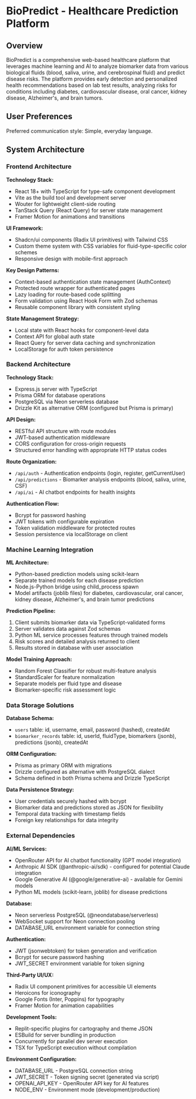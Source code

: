 # BioPredict - Healthcare Prediction Platform

## Overview

BioPredict is a comprehensive web-based healthcare platform that leverages machine learning and AI to analyze biomarker data from various biological fluids (blood, saliva, urine, and cerebrospinal fluid) and predict disease risks. The platform provides early detection and personalized health recommendations based on lab test results, analyzing risks for conditions including diabetes, cardiovascular disease, oral cancer, kidney disease, Alzheimer's, and brain tumors.

## User Preferences

Preferred communication style: Simple, everyday language.

## System Architecture

### Frontend Architecture

**Technology Stack:**
- React 18+ with TypeScript for type-safe component development
- Vite as the build tool and development server
- Wouter for lightweight client-side routing
- TanStack Query (React Query) for server state management
- Framer Motion for animations and transitions

**UI Framework:**
- Shadcn/ui components (Radix UI primitives) with Tailwind CSS
- Custom theme system with CSS variables for fluid-type-specific color schemes
- Responsive design with mobile-first approach

**Key Design Patterns:**
- Context-based authentication state management (AuthContext)
- Protected route wrapper for authenticated pages
- Lazy loading for route-based code splitting
- Form validation using React Hook Form with Zod schemas
- Reusable component library with consistent styling

**State Management Strategy:**
- Local state with React hooks for component-level data
- Context API for global auth state
- React Query for server data caching and synchronization
- LocalStorage for auth token persistence

### Backend Architecture

**Technology Stack:**
- Express.js server with TypeScript
- Prisma ORM for database operations
- PostgreSQL via Neon serverless database
- Drizzle Kit as alternative ORM (configured but Prisma is primary)

**API Design:**
- RESTful API structure with route modules
- JWT-based authentication middleware
- CORS configuration for cross-origin requests
- Structured error handling with appropriate HTTP status codes

**Route Organization:**
- `/api/auth` - Authentication endpoints (login, register, getCurrentUser)
- `/api/predictions` - Biomarker analysis endpoints (blood, saliva, urine, CSF)
- `/api/ai` - AI chatbot endpoints for health insights

**Authentication Flow:**
- Bcrypt for password hashing
- JWT tokens with configurable expiration
- Token validation middleware for protected routes
- Session persistence via localStorage on client

### Machine Learning Integration

**ML Architecture:**
- Python-based prediction models using scikit-learn
- Separate trained models for each disease prediction
- Node.js-Python bridge using child_process spawn
- Model artifacts (joblib files) for diabetes, cardiovascular, oral cancer, kidney disease, Alzheimer's, and brain tumor predictions

**Prediction Pipeline:**
1. Client submits biomarker data via TypeScript-validated forms
2. Server validates data against Zod schemas
3. Python ML service processes features through trained models
4. Risk scores and detailed analysis returned to client
5. Results stored in database with user association

**Model Training Approach:**
- Random Forest Classifier for robust multi-feature analysis
- StandardScaler for feature normalization
- Separate models per fluid type and disease
- Biomarker-specific risk assessment logic

### Data Storage Solutions

**Database Schema:**
- `users` table: id, username, email, password (hashed), createdAt
- `biomarker_records` table: id, userId, fluidType, biomarkers (jsonb), predictions (jsonb), createdAt

**ORM Configuration:**
- Prisma as primary ORM with migrations
- Drizzle configured as alternative with PostgreSQL dialect
- Schema defined in both Prisma schema and Drizzle TypeScript

**Data Persistence Strategy:**
- User credentials securely hashed with bcrypt
- Biomarker data and predictions stored as JSON for flexibility
- Temporal data tracking with timestamp fields
- Foreign key relationships for data integrity

### External Dependencies

**AI/ML Services:**
- OpenRouter API for AI chatbot functionality (GPT model integration)
- Anthropic AI SDK (@anthropic-ai/sdk) - configured for potential Claude integration
- Google Generative AI (@google/generative-ai) - available for Gemini models
- Python ML models (scikit-learn, joblib) for disease predictions

**Database:**
- Neon serverless PostgreSQL (@neondatabase/serverless)
- WebSocket support for Neon connection pooling
- DATABASE_URL environment variable for connection string

**Authentication:**
- JWT (jsonwebtoken) for token generation and verification
- Bcrypt for secure password hashing
- JWT_SECRET environment variable for token signing

**Third-Party UI/UX:**
- Radix UI component primitives for accessible UI elements
- Heroicons for iconography
- Google Fonts (Inter, Poppins) for typography
- Framer Motion for animation capabilities

**Development Tools:**
- Replit-specific plugins for cartography and theme JSON
- ESBuild for server bundling in production
- Concurrently for parallel dev server execution
- TSX for TypeScript execution without compilation

**Environment Configuration:**
- DATABASE_URL - PostgreSQL connection string
- JWT_SECRET - Token signing secret (generated via script)
- OPENAI_API_KEY - OpenRouter API key for AI features
- NODE_ENV - Environment mode (development/production)